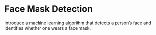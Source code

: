 # Face Mask Detection
Introduce a machine learning algorithm that detects a person’s face and identifies whether one wears a face mask.
